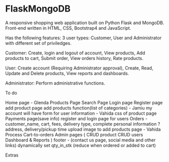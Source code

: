 # FlaskMongoDB
A responsive shopping web application built on Python Flask and MongoDB. 
Front-end written in HTML, CSS, Bootstrap4 and JavaScript. 

Has the following features: 
3 user types: Customer, User and Administrator with different set of priviledges. 

Customer: Create, login and logout of account, View products, Add products to cart, 
Submit order, View orders history, Rate products. 

User: Create account (Requiring Administrator approval), Create, Read, Update and Delete products, 
View reports and dashboards. 

Administrator: Perform administrative functions.


To do

Home page - Glenda
Products Page
Search Page
Login page
Register page
add product page
add products function(list of categories) - Jamiu
my account will have form for user information - Vahida
css of product page
Payments page(save info)
register and login page for users
Orders - customer_name, cart, fees, delivery type, complete personal information ?address, delivery/pickup time
upload image to add products page - Vahida
Process Cart-to-orders
Admin pages (
CRUD product
CRUD users
Dashboard & Reports
)
footer - (contact us page, social media and other links)
dynamically set qty_in_stk (reduce when ordered or added to cart)

Extras

